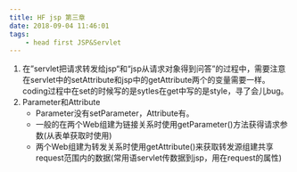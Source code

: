 ```yaml
---
title: HF jsp 第三章
date: 2018-09-04 11:46:01
tags:
	- head first JSP&Servlet
---
```


1.  在”servlet把请求转发给jsp“和“jsp从请求对象得到问答”的过程中，需要注意在servlet中的setAttribute和jsp中的getAttribute两个的变量需要一样。coding过程中在set的时候写的是sytles在get中写的是style，寻了会儿bug。
2. Parameter和Attribute
   - Parameter没有setParameter，Attribute有。
   - 一般的在两个Web组建为链接关系时使用getParameter()方法获得请求参数(从表单获取时使用)
   - 两个Web组建为转发关系时使用getAttribute()来获取转发源组建共享request范围内的数据(常用语servlet传数据到jsp，用在request的属性)